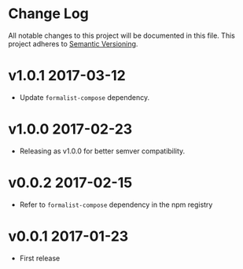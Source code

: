 # Change Log

All notable changes to this project will be documented in this file.
This project adheres to [Semantic Versioning](http://semver.org/).

# v1.0.1 2017-03-12

* Update `formalist-compose` dependency.

# v1.0.0 2017-02-23

* Releasing as v1.0.0 for better semver compatibility.

# v0.0.2 2017-02-15

* Refer to `formalist-compose` dependency in the npm registry

# v0.0.1 2017-01-23

* First release
